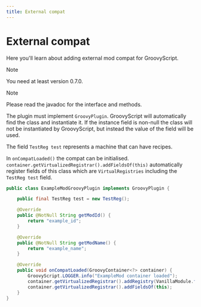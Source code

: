 ```yaml
---
title: External compat
---
```


# External compat

Here you'll learn about adding external mod compat for GroovyScript.

> [!NOTE]
> You need at least version 0.7.0.

> [!NOTE]
> Please read the javadoc for the interface and methods.

The plugin must implement `GroovyPlugin`. GroovyScript will automatically find the class and instantiate it. If the 
instance field is non-null the class will not be instantiated by GroovyScript, but instead the value of the field will 
be used.

The field `TestReg test` represents a machine that can have recipes.

In `onCompatLoaded()` the compat can be initialised. `container.getVirtualizedRegistrar().addFieldsOf(this)` 
automatically register fields of this class which are `VirtualRegistries` including the `TestReg test` field.

````java
public class ExampleModGroovyPlugin implements GroovyPlugin {

    public final TestReg test = new TestReg();

    @Override
    public @NotNull String getModId() {
        return "example_id";
    }

    @Override
    public @NotNull String getModName() {
        return "example_name";
    }

    @Override
    public void onCompatLoaded(GroovyContainer<?> container) {
        GroovyScript.LOGGER.info("ExampleMod container loaded");
        container.getVirtualizedRegistrar().addRegistry(VanillaModule.furnace);
        container.getVirtualizedRegistrar().addFieldsOf(this);
    }
}
````